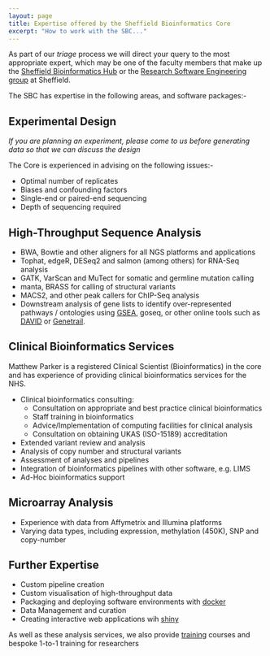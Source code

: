 ```yaml
---
layout: page
title: Expertise offered by the Sheffield Bioinformatics Core
excerpt: "How to work with the SBC..."
---
```


As part of our *triage* process we will direct your query to the most appropriate expert, which may be one of the faculty members that make up the [Sheffield Bioinformatics Hub](https://bioinformatics.group.shef.ac.uk/) or the [Research Software Engineering group](https://rse.shef.ac.uk/) at Sheffield.

The SBC has expertise in the following areas, and software packages:-

## Experimental Design

*If you are planning an experiment, please come to us before generating data so that we can discuss the design* 

The Core is experienced in advising on the following issues:-

- Optimal number of replicates
- Biases and confounding factors
- Single-end or paired-end sequencing
- Depth of sequencing required

## High-Throughput Sequence Analysis

- BWA, Bowtie and other aligners for all NGS platforms and applications
- Tophat, edgeR, DESeq2 and salmon (among others) for RNA-Seq analysis
- GATK, VarScan and MuTect for somatic and germline mutation calling
- manta, BRASS for calling of structural variants
- MACS2, and other peak callers for ChIP-Seq analysis
- Downstream analysis of gene lists to identify over-represented pathways / ontologies using [GSEA](http://software.broadinstitute.org/gsea/index.jsp), goseq, or other online tools such as [DAVID](https://david.ncifcrf.gov/) or [Genetrail](https://genetrail2.bioinf.uni-sb.de/).

## Clinical Bioinformatics Services

Matthew Parker is a registered Clinical Scientist (Bioinformatics) in the core and has experience of providing clinical bioinformatics services for the NHS. 

- Clinical bioinformatics consulting:
  - Consultation on appropriate and best practice clinical bioinformatics
  - Staff training in bioinformatics
  - Advice/Implementation of computing facilities for clinical analysis
  - Consultation on obtaining UKAS (ISO-15189) accreditation
- Extended variant review and analysis
- Analysis of copy number and structural variants
- Assessment of analyses and pipelines
- Integration of bioinformatics pipelines with other software, e.g. LIMS
- Ad-Hoc bioinformatics support

## Microarray Analysis

- Experience with data from Affymetrix and Illumina platforms
- Varying data types, including expression, methylation (450K), SNP and copy-number

## Further Expertise

- Custom pipeline creation
- Custom visualisation of high-throughput data
- Packaging and deploying software environments with [docker](https://www.docker.com/)
- Data Management and curation
- Creating interactive web applications wih [shiny](https://shiny.rstudio.com/)

As well as these analysis services, we also provide [training](https://sbc.shef.ac.uk/training) courses and bespoke 1-to-1 training for researchers


